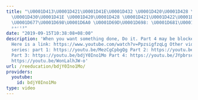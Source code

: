 ```yaml
---
title: "\U0001D413\U0001D421\U0001D41E\U0001D432 \U0001D420\U0001D428 \U0001D425\U0001D428\U0001D430,
  \U0001D430\U0001D41E \U0001D420\U0001D428 \U0001D421\U0001D422\U0001D420\U0001D421
  \U0001D677\U0001D698\U0001D6A0 \U0001D69D\U0001D698: \U0001D681\U0001D68E\U0001D69F\U0001D698\U0001D695\U0001D69E\U0001D69D\U0001D692\U0001D698\U0001D697
  ᵖᵃʳᵗ³"
date: "2019-09-15T10:38:08+08:00"
description: 'When you want something done, Do it. Part 4 may be blocked in some countries.
  Here is a link: https://www.youtube.com/watch?v=PpzsigfzqLg Other videos in this
  series: part 1: https://youtu.be/MezCgCpbgQg Part 2: https://youtu.be/W-HWeuSEkiI
  Part 3: https://youtu.be/bdjY0Ino1Mo Part 4: https://youtu.be/JYpbrsc_fpg Part 5:
  https://youtu.be/WonLalhJW-o'
url: /reeducation/bdjY0Ino1Mo/
providers:
  youtube:
    id: bdjY0Ino1Mo
type: video
---
```


